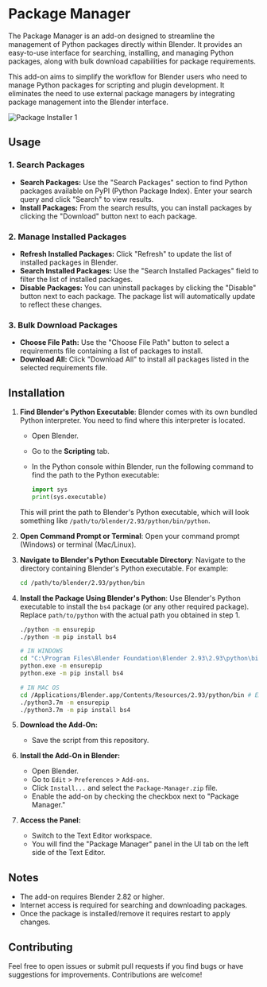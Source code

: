 # Package Manager

The Package Manager is an add-on designed to streamline the management of Python packages directly within Blender. It provides an easy-to-use interface for searching, installing, and managing Python packages, along with bulk download capabilities for package requirements.

This add-on aims to simplify the workflow for Blender users who need to manage Python packages for scripting and plugin development. It eliminates the need to use external package managers by integrating package management into the Blender interface.

![Package Installer 1](https://github.com/user-attachments/assets/d0238775-e577-478e-a37f-ff95e1290e16)

## Usage

### 1. **Search Packages**

- **Search Packages:** Use the "Search Packages" section to find Python packages available on PyPI (Python Package Index). Enter your search query and click "Search" to view results.
- **Install Packages:** From the search results, you can install packages by clicking the "Download" button next to each package.

### 2. **Manage Installed Packages**

- **Refresh Installed Packages:** Click "Refresh" to update the list of installed packages in Blender.
- **Search Installed Packages:** Use the "Search Installed Packages" field to filter the list of installed packages.
- **Disable Packages:** You can uninstall packages by clicking the "Disable" button next to each package. The package list will automatically update to reflect these changes.

### 3. **Bulk Download Packages**

- **Choose File Path:** Use the "Choose File Path" button to select a requirements file containing a list of packages to install.
- **Download All:** Click "Download All" to install all packages listed in the selected requirements file.

## Installation

1. **Find Blender's Python Executable**: Blender comes with its own bundled Python interpreter. You need to find where this interpreter is located.
    - Open Blender.
    - Go to the **Scripting** tab.
    - In the Python console within Blender, run the following command to find the path to the Python executable:

        ```python
        import sys
        print(sys.executable)
        ```


    This will print the path to Blender's Python executable, which will look something like `/path/to/blender/2.93/python/bin/python`.

2. **Open Command Prompt or Terminal**: Open your command prompt (Windows) or terminal (Mac/Linux).
3. **Navigate to Blender's Python Executable Directory**: Navigate to the directory containing Blender's Python executable. For example:

    ```bash
    cd /path/to/blender/2.93/python/bin
    ```

4. **Install the Package Using Blender's Python**: Use Blender's Python executable to install the `bs4` package (or any other required package). Replace `path/to/python` with the actual path you obtained in step 1.

    ```bash
    ./python -m ensurepip
    ./python -m pip install bs4

    # IN WINDOWS
    cd "C:\Program Files\Blender Foundation\Blender 2.93\2.93\python\bin" # EXAMPLE PATH
    python.exe -m ensurepip
    python.exe -m pip install bs4

    # IN MAC OS
    cd /Applications/Blender.app/Contents/Resources/2.93/python/bin # EXAMPLE PATH
    ./python3.7m -m ensurepip
    ./python3.7m -m pip install bs4
    ```

5. **Download the Add-On:**
    - Save the script from this repository.
6. **Install the Add-On in Blender:**
    - Open Blender.
    - Go to `Edit` > `Preferences` > `Add-ons`.
    - Click `Install...` and select the `Package-Manager.zip` file.
    - Enable the add-on by checking the checkbox next to "Package Manager."
7. **Access the Panel:**
    - Switch to the Text Editor workspace.
    - You will find the "Package Manager" panel in the UI tab on the left side of the Text Editor.

## Notes

- The add-on requires Blender 2.82 or higher.
- Internet access is required for searching and downloading packages.
- Once the package is installed/remove it requires restart to apply changes.

## Contributing

Feel free to open issues or submit pull requests if you find bugs or have suggestions for improvements. Contributions are welcome!

